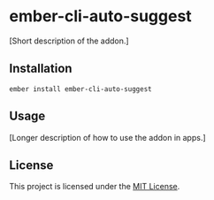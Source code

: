 ember-cli-auto-suggest
==============================================================================

[Short description of the addon.]

Installation
------------------------------------------------------------------------------

```
ember install ember-cli-auto-suggest
```


Usage
------------------------------------------------------------------------------

[Longer description of how to use the addon in apps.]


License
------------------------------------------------------------------------------

This project is licensed under the [MIT License](LICENSE.md).
